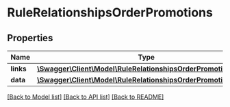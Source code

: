 # RuleRelationshipsOrderPromotions

## Properties
Name | Type | Description | Notes
------------ | ------------- | ------------- | -------------
**links** | [**\Swagger\Client\Model\RuleRelationshipsOrderPromotionsLinks**](RuleRelationshipsOrderPromotionsLinks.md) |  | [optional] 
**data** | [**\Swagger\Client\Model\RuleRelationshipsOrderPromotionsData[]**](RuleRelationshipsOrderPromotionsData.md) |  | [optional] 

[[Back to Model list]](../../README.md#documentation-for-models) [[Back to API list]](../../README.md#documentation-for-api-endpoints) [[Back to README]](../../README.md)

